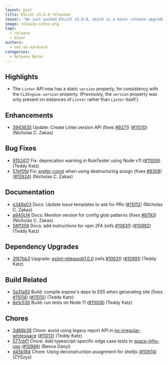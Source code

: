 ```yaml
---
layout: post
title: ESLint v5.8.0 released
teaser: "We just pushed ESLint v5.8.0, which is a minor release upgrade of ESLint. This release adds some new features and fixes several bugs found in the previous release."
image: release-notes.png
tags:
  - release
  - minor
authors:
  - not-an-aardvark
categories:
  - Release Notes
---
```


## Highlights

* The `Linter` API now has a static `version` property, for consistency with the `CLIEngine.version` property. (Previously, the `version` property was only present on instances of `Linter` rather than `Linter` itself.)

## Enhancements

* [3943635](https://github.com/eslint/eslint/commit/3943635) Update: Create Linter.version API (fixes [#9271](https://github.com/eslint/eslint/issues/9271)) ([#11010](https://github.com/eslint/eslint/issues/11010)) (Nicholas C. Zakas)

## Bug Fixes

* [9152417](https://github.com/eslint/eslint/commit/9152417) Fix: deprecation warning in RuleTester using Node v11 ([#11009](https://github.com/eslint/eslint/issues/11009)) (Teddy Katz)
* [57ef0fd](https://github.com/eslint/eslint/commit/57ef0fd) Fix: [prefer-const](/docs/rules/prefer-const) when using destructuring assign (fixes [#8308](https://github.com/eslint/eslint/issues/8308)) ([#10924](https://github.com/eslint/eslint/issues/10924)) (Nicholas C. Zakas)

## Documentation

* [e349a03](https://github.com/eslint/eslint/commit/e349a03) Docs: Update issue templates to ask for PRs ([#11012](https://github.com/eslint/eslint/issues/11012)) (Nicholas C. Zakas)
* [a940cf4](https://github.com/eslint/eslint/commit/a940cf4) Docs: Mention version for config glob patterns (fixes [#8793](https://github.com/eslint/eslint/issues/8793)) (Nicholas C. Zakas)
* [58ff359](https://github.com/eslint/eslint/commit/58ff359) Docs: add instructions for npm 2FA (refs [#10631](https://github.com/eslint/eslint/issues/10631)) ([#10992](https://github.com/eslint/eslint/issues/10992)) (Teddy Katz)

## Dependency Upgrades

* [2f87bb3](https://github.com/eslint/eslint/commit/2f87bb3) Upgrade: eslint-release@1.0.0 (refs [#10631](https://github.com/eslint/eslint/issues/10631)) ([#10991](https://github.com/eslint/eslint/issues/10991)) (Teddy Katz)

## Build Related

* [5a31a92](https://github.com/eslint/eslint/commit/5a31a92) Build: compile espree's deps to ES5 when generating site (fixes [#11014](https://github.com/eslint/eslint/issues/11014)) ([#11015](https://github.com/eslint/eslint/issues/11015)) (Teddy Katz)
* [6e1c530](https://github.com/eslint/eslint/commit/6e1c530) Build: run tests on Node 11 ([#11008](https://github.com/eslint/eslint/issues/11008)) (Teddy Katz)

## Chores

* [3d88b38](https://github.com/eslint/eslint/commit/3d88b38) Chore: avoid using legacy report API in [no-irregular-whitespace](/docs/rules/no-irregular-whitespace) ([#11013](https://github.com/eslint/eslint/issues/11013)) (Teddy Katz)
* [577cbf1](https://github.com/eslint/eslint/commit/577cbf1) Chore: Add typescript-specific edge case tests to [space-infix-ops](/docs/rules/space-infix-ops) ([#10986](https://github.com/eslint/eslint/issues/10986)) (Bence Dányi)
* [d45b184](https://github.com/eslint/eslint/commit/d45b184) Chore: Using deconstruction assignment for shelljs ([#10974](https://github.com/eslint/eslint/issues/10974)) (ZYSzys)
